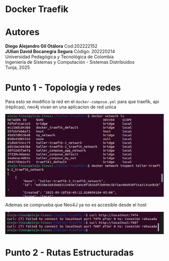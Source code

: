 # Docker Traefik

# Autores
**Diego Alejandro Gil Otálora** Cod:202222152<br>
**JUlian David Bocanegra Segura** Código: 202220214  
Universidad Pedagógica y Tecnológica de Colombia  
Ingeniería de Sistemas y Computación - Sistemas Distribuidos  
Tunja, 2025 


# Punto 1 - Topologia y redes

Para esto se modifico la red en el `docker-compose.yml` para que traefik, api (réplicas), neo4j vivan en una aplicacion de red unica

![alt text](image.png)

Ademas se comprueba que Neo4J ya no es accesible desde el host

![alt text](image-2.png)

# Punto 2 - Rutas Estructuradas